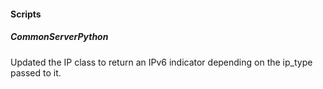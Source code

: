 
#### Scripts

##### CommonServerPython
Updated the IP class to return an IPv6 indicator depending on the ip_type passed to it.